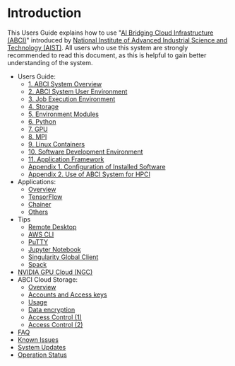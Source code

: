 # Introduction

This Users Guide explains how to use "[AI Bridging Cloud Infrastructure (ABCI)](https://abci.ai/)" introduced by [National Institute of Advanced Industrial Science and Technology (AIST)](https://www.aist.go.jp/index_en.html).
All users who use this system are strongly recommended to read this document, as this is helpful to gain better understanding of the system.

  - Users Guide:
    - [1. ABCI System Overview](01.md)
    - [2. ABCI System User Environment](02.md)
    - [3. Job Execution Environment](03.md)
    - [4. Storage](04.md)
    - [5. Environment Modules](05.md)
    - [6. Python](06.md)
    - [7. GPU](07.md)
    - [8. MPI](08.md)
    - [9. Linux Containers](09.md)
    - [10. Software Development Environment](10.md)
    - [11. Application Framework](11.md)
    - [Appendix 1. Configuration of Installed Software](appendix1.md)
    - [Appendix 2. Use of ABCI System for HPCI ](appendix2.md)
  - Applications:
    - [Overview](apps/index.md)
    - [TensorFlow](apps/tensorflow.md)
    - [Chainer](apps/chainer.md)
    - [Others](apps/others.md)
  - Tips
    - [Remote Desktop](tips/remote-desktop.md)
    - [AWS CLI](tips/awscli.md)
    - [PuTTY](tips/putty.md)
    - [Jupyter Notebook](tips/jupyter-notebook.md)
    - [Singularity Global Client](tips/sregistry-cli.md)
    - [Spack](tips/spack.md)
  - [NVIDIA GPU Cloud (NGC)](ngc.md)
  - ABCI Cloud Storage:
    - [Overview](abci-cloudstorage.md)
    - [Accounts and Access keys](abci-cloudstorage/cs-account.md)
    - [Usage](abci-cloudstorage/usage.md)
    - [Data encryption](abci-cloudstorage/encryption.md)
    - [Access Control (1)](abci-cloudstorage/acl.md)
    - [Access Control (2)](abci-cloudstorage/policy.md)
  - [FAQ](faq.md)
  - [Known Issues](known-issues.md)
  - [System Updates](system-updates.md)
  - [Operation Status](https://abci.ai/en/about_abci/info.html)
